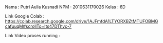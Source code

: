 Nama      : Putri Aulia Kusnadi
NPM       : 2010631170026
Kelas     : 6D

Link Google Colab : https://colab.research.google.com/drive/1AJFmfdA1LTYORXBZtMTUFOBMGcafuuqM#scrollTo=Its47DThvc-7

Link Video proses running : 
